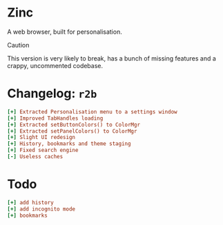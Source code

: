 # Zinc
A web browser, built for personalisation.

> [!CAUTION]
> This version is very likely to break, has a bunch of missing features and a crappy, uncommented codebase.

# Changelog: `r2b`

```ini
[+] Extracted Personalisation menu to a settings window
[+] Improved TabHandles loading
[+] Extracted setButtonColors() to ColorMgr
[+] Extracted setPanelColors() to ColorMgr
[+] Slight UI redesign
[+] History, bookmarks and theme staging
[+] Fixed search engine
[-] Useless caches
```

# Todo

```ini
[+] add history
[+] add incognito mode
[+] bookmarks
```